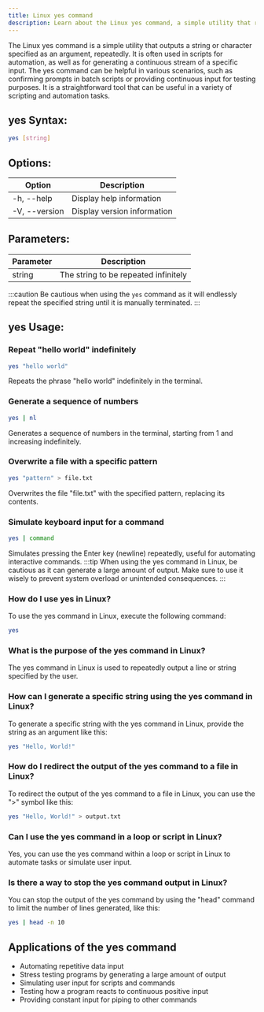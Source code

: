 ```yaml
---
title: Linux yes command
description: Learn about the Linux yes command, a simple utility that repeatedly outputs a string or character specified as an argument.
---
```


The Linux yes command is a simple utility that outputs a string or character specified as an argument, repeatedly. It is often used in scripts for automation, as well as for generating a continuous stream of a specific input. The yes command can be helpful in various scenarios, such as confirming prompts in batch scripts or providing continuous input for testing purposes. It is a straightforward tool that can be useful in a variety of scripting and automation tasks.

## yes Syntax:
```bash
yes [string]
```
## Options:
| Option  | Description                 |
|---------|-----------------------------|
| -h, --help | Display help information    |
| -V, --version | Display version information |

## Parameters:
| Parameter  | Description                 |
|------------|-----------------------------|
| string     | The string to be repeated infinitely |

:::caution
Be cautious when using the `yes` command as it will endlessly repeat the specified string until it is manually terminated.
:::
## yes Usage:
### Repeat "hello world" indefinitely
```bash
yes "hello world"
```
Repeats the phrase "hello world" indefinitely in the terminal.

### Generate a sequence of numbers
```bash
yes | nl
```
Generates a sequence of numbers in the terminal, starting from 1 and increasing indefinitely.

### Overwrite a file with a specific pattern
```bash
yes "pattern" > file.txt
```
Overwrites the file "file.txt" with the specified pattern, replacing its contents.

### Simulate keyboard input for a command
```bash
yes | command
```
Simulates pressing the Enter key (newline) repeatedly, useful for automating interactive commands.
:::tip
When using the yes command in Linux, be cautious as it can generate a large amount of output. Make sure to use it wisely to prevent system overload or unintended consequences.
:::

### How do I use yes in Linux?
To use the yes command in Linux, execute the following command:
```bash
yes
```

### What is the purpose of the yes command in Linux?
The yes command in Linux is used to repeatedly output a line or string specified by the user.

### How can I generate a specific string using the yes command in Linux?
To generate a specific string with the yes command in Linux, provide the string as an argument like this:
```bash
yes "Hello, World!"
```

### How do I redirect the output of the yes command to a file in Linux?
To redirect the output of the yes command to a file in Linux, you can use the ">" symbol like this:
```bash
yes "Hello, World!" > output.txt
```

### Can I use the yes command in a loop or script in Linux?
Yes, you can use the yes command within a loop or script in Linux to automate tasks or simulate user input.

### Is there a way to stop the yes command output in Linux?
You can stop the output of the yes command by using the "head" command to limit the number of lines generated, like this:
```bash
yes | head -n 10
```
## Applications of the yes command

- Automating repetitive data input
- Stress testing programs by generating a large amount of output
- Simulating user input for scripts and commands
- Testing how a program reacts to continuous positive input 
- Providing constant input for piping to other commands